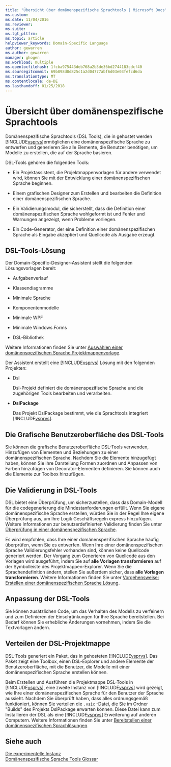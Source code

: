 ```yaml
---
title: "Übersicht über domänenspezifische Sprachtools | Microsoft Docs"
ms.custom: 
ms.date: 11/04/2016
ms.reviewer: 
ms.suite: 
ms.tgt_pltfrm: 
ms.topic: article
helpviewer_keywords: Domain-Specific Language
author: gewarren
ms.author: gewarren
manager: ghogen
ms.workload: multiple
ms.openlocfilehash: 1fcba975443deb768a2b3de36bd2744183cdcf40
ms.sourcegitcommit: 69b898d8d825c1a2d04777abf6d03e03fefcd6da
ms.translationtype: MT
ms.contentlocale: de-DE
ms.lasthandoff: 01/25/2018
---
```

# <a name="overview-of-domain-specific-language-tools"></a>Übersicht über domänenspezifische Sprachtools
Domänenspezifische Sprachtools (DSL Tools), die in gehostet werden [!INCLUDE[vsprvs](../code-quality/includes/vsprvs_md.md)]ermöglichen eine domänenspezifische Sprache zu entwerfen und generieren Sie alle Elemente, die Benutzer benötigen, um Modelle zu erstellen, die auf der Sprache basieren.  
  
 DSL-Tools gehören die folgenden Tools:  
  
-   Ein Projektassistent, die Projektmappenvorlagen für andere verwendet wird, können Sie mit der Entwicklung einer domänenspezifischen Sprache beginnen.  
  
-   Einem grafischen Designer zum Erstellen und bearbeiten die Definition einer domänenspezifischen Sprache.  
  
-   Ein Validierungsmodul, die sicherstellt, dass die Definition einer domänenspezifischen Sprache wohlgeformt ist und Fehler und Warnungen angezeigt, wenn Probleme vorliegen.  
  
-   Ein Code-Generator, der eine Definition einer domänenspezifischen Sprache als Eingabe akzeptiert und Quellcode als Ausgabe erzeugt.  
  
## <a name="the-dsl-tools-solution"></a>DSL-Tools-Lösung  
 Der Domain-Specific-Designer-Assistent stellt die folgenden Lösungsvorlagen bereit:  
  
-   Aufgabenverlauf  
  
-   Klassendiagramme  
  
-   Minimale Sprache  
  
-   Komponentenmodelle  
  
-   Minimale WPF  
  
-   Minimale Windows.Forms  
  
-   DSL-Bibliothek  
  
 Weitere Informationen finden Sie unter [Auswählen einer domänenspezifischen Sprache Projektmappenvorlage](../modeling/choosing-a-domain-specific-language-solution-template.md).  
  
 Der Assistent erstellt eine [!INCLUDE[vsprvs](../code-quality/includes/vsprvs_md.md)] Lösung mit den folgenden Projekten:  
  
-   Dsl  
  
     Dsl-Projekt definiert die domänenspezifische Sprache und die zugehörigen Tools bearbeiten und verarbeiten.  
  
-   **DslPackage**  
  
     Das Projekt DslPackage bestimmt, wie die Sprachtools integriert [!INCLUDE[vsprvs](../code-quality/includes/vsprvs_md.md)].  
  
## <a name="the-dsl-tools-graphical-interface"></a>Die Grafische Benutzeroberfläche des DSL-Tools  
 Sie können die grafische Benutzeroberfläche DSL-Tools verwenden, Hinzufügen von Elementen und Beziehungen zu einer domänenspezifischen Sprache. Nachdem Sie die Elemente hinzugefügt haben, können Sie ihre Darstellung Formen zuordnen und Anpassen von Farben hinzufügen von Decorator-Elementen definieren. Sie können auch die Elemente zur Toolbox hinzufügen.  
  
## <a name="validation-in-dsl-tools"></a>Die Validierung in DSL-Tools  
 DSL bietet eine Überprüfung, um sicherzustellen, dass das Domain-Modell für die codegenerierung die Mindestanforderungen erfüllt. Wenn Sie eigene domänenspezifische Sprache erstellen, würden Sie in der Regel Ihre eigene Überprüfung aus, um Ihre Logik Geschäftsregeln express hinzufügen. Weitere Informationen zur benutzerdefinierten Validierung finden Sie unter [Überprüfung in einer domänenspezifischen Sprache](../modeling/validation-in-a-domain-specific-language.md).  
  
 Es wird empfohlen, dass Ihre einer domänenspezifischen Sprache häufig überprüfen, wenn Sie es entwerfen. Wenn Ihre einer domänenspezifischen Sprache Validierungsfehler vorhanden sind, können keine Quellcode generiert werden. Der Vorgang zum Generieren von Quellcode aus den Vorlagen wird ausgeführt, indem Sie auf **alle Vorlagen transformieren** auf der Symbolleiste des Projektmappen-Explorer. Wenn Sie die Sprachendefinition ändern, stellen Sie außerdem sicher, dass **alle Vorlagen transformieren**. Weitere Informationen finden Sie unter [Vorgehensweise: Erstellen einer domänenspezifischen Sprache Lösung](../modeling/how-to-create-a-domain-specific-language-solution.md).  
  
## <a name="customization-of-dsl-tools"></a>Anpassung der DSL-Tools  
 Sie können zusätzlichen Code, um das Verhalten des Modells zu verfeinern und zum Definieren der Einschränkungen für Ihre Sprache bereitstellen. Bei Bedarf können Sie erhebliche Änderungen vornehmen, indem Sie die Textvorlagen ändern.  
  
## <a name="distributing-your-dsl-solution"></a>Verteilen der DSL-Projektmappe  
 DSL-Tools generiert ein Paket, das in gehosteten [!INCLUDE[vsprvs](../code-quality/includes/vsprvs_md.md)]. Das Paket zeigt eine Toolbox, einen DSL-Explorer und andere Elemente der Benutzeroberfläche, mit die Benutzer, die Modelle mit einer domänenspezifischen Sprache erstellen können.  
  
 Beim Erstellen und Ausführen die Projektmappe DSL-Tools in [!INCLUDE[vsprvs](../code-quality/includes/vsprvs_md.md)], eine zweite Instanz von [!INCLUDE[vsprvs](../code-quality/includes/vsprvs_md.md)] wird gezeigt, wie Ihre einer domänenspezifischen Sprache für den Benutzer der Sprache aussieht. Nachdem Sie überprüft haben, dass alles ordnungsgemäß funktioniert, können Sie verteilen die `.vsix` -Datei, die Sie im Ordner "Builds" des Projekts DslPackage erwarten können. Diese Datei kann zum Installieren der DSL als eine [!INCLUDE[vsprvs](../code-quality/includes/vsprvs_md.md)] Erweiterung auf anderen Computern.  Weitere Informationen finden Sie unter [Bereitstellen einer domänenspezifischen Sprachlösungen](../modeling/deploying-domain-specific-language-solutions.md).  
  
## <a name="see-also"></a>Siehe auch  
 [Die experimentelle Instanz](../extensibility/the-experimental-instance.md)   
 [Domänenspezifische Sprache Tools Glossar](http://msdn.microsoft.com/ca5e84cb-a315-465c-be24-76aa3df276aa)